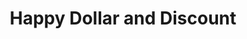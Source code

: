 ---
title: "Happy Dollar and Discount"
url: /bethlehem/happy-dollar-and-discount/
shop: variety store
---